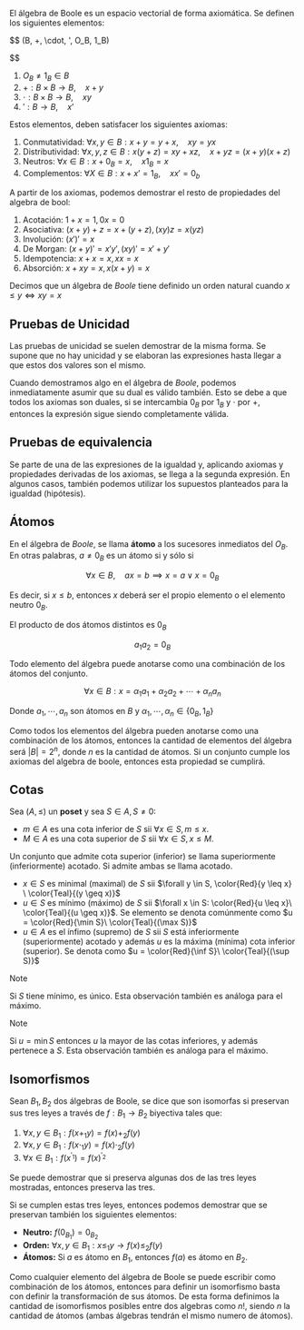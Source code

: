 El álgebra de Boole es un espacio vectorial de forma axiomática. Se definen los siguientes elementos:

$$
(B, +, \cdot, ', O_B, 1_B)

$$

1. $O_B \neq 1_B \in B$
2. $+: B\times B \to B,\quad x+y$
3. $\cdot: B\times B \to B,\quad xy$
4. $': B \to B,\quad x’$

Estos elementos, deben satisfacer los siguientes axiomas:

1. Conmutatividad: $\forall x,y \in B: x+y = y+x, \quad xy = yx$
2. Distributividad: $\forall x,y,z \in B: x(y+z) = xy+xz, \quad x+yz = (x+y)(x+z)$
3. Neutros: $\forall x \in B: x + 0_B = x, \quad x1_B = x$
4. Complementos: $\forall X \in B: x + x’ = 1_B, \quad xx' = 0_b$

A partir de los axiomas, podemos demostrar el resto de propiedades del algebra de bool:

1. Acotación: $1 + x = 1, 0x = 0$
2. Asociativa: $(x+y)+z = x + (y + z), (xy)z = x(yz)$
3. Involución: $(x')' = x$
4. De Morgan: $(x+y)' = x'y', (xy)' = x' + y'$
5. Idempotencia: $x+x = x, xx=x$
6. Absorción: $x + xy = x, x(x+y)=x$

Decimos que un álgebra de *Boole* tiene definido un orden natural cuando $x\leq y \iff xy = x$

## Pruebas de Unicidad

Las pruebas de unicidad se suelen demostrar de la misma forma. Se supone que no hay unicidad y se elaboran las expresiones hasta llegar a que estos dos valores son el mismo.

Cuando demostramos algo en el álgebra de *Boole*, podemos inmediatamente asumir que su dual es válido también. Esto se debe a que todos los axiomas son duales, si se intercambia $0_B$ por $1_B$ y $\cdot$ por $+$, entonces la expresión sigue siendo completamente válida.

## Pruebas de equivalencia

Se parte de una de las expresiones de la igualdad y, aplicando axiomas y propiedades derivadas de los axiomas, se llega a la segunda expresión. En algunos casos, también podemos utilizar los supuestos planteados para la igualdad (hipótesis).

## Átomos

En el álgebra de *Boole*, se llama **átomo** a los sucesores inmediatos del $O_B$. En otras palabras, $a \neq 0_B$ es un átomo si y sólo si

$$
\forall x \in B, \quad ax = b \implies x=a \lor x=0_B
$$

Es decir, si $x \leq b$, entonces $x$ deberá ser el propio elemento o el elemento neutro $0_B$.

El producto de dos átomos distintos es $0_B$

$$
a_1a_2 = 0_B
$$

Todo elemento del álgebra puede anotarse como una combinación de los átomos del conjunto.

$$
\forall x \in B: x = \alpha_1a_1 + \alpha_2a_2 + \cdots + \alpha_na_n
$$

Donde $a_1, \cdots, a_n$ son átomos en $B$ y $\alpha_1, \cdots, \alpha_n \in \{0_B, 1_B\}$

Como todos los elementos del álgebra pueden anotarse como una combinación de los átomos, entonces la cantidad de elementos del álgebra será $|B| = 2^n$, donde $n$ es la cantidad de átomos. Si un conjunto cumple los axiomas del algebra de boole, entonces esta propiedad se cumplirá.

## Cotas

Sea $(A, \leq)$ un **poset** y sea $S \in A, S \ne 0$:

- $m \in A$ es una cota inferior de $S$ sii $\forall x \in S, m \leq x$.
- $M \in A$ es una cota superior de $S$ sii $\forall x \in S, x \leq M$.

Un conjunto que admite cota superior (inferior) se llama superiormente (inferiormente) acotado. Si admite ambas se llama acotado.

- $x \in S$ es minimal (maximal) de $S$ sii $\forall y \in S, \color{Red}{y \leq x} \ \color{Teal}{(y \geq x)}$
- $u \in S$ es mínimo (máximo) de $S$ sii $\forall x \in S: \color{Red}{u \leq x}\ \color{Teal}{(u \geq x)}$. Se elemento se denota comúnmente como $u = \color{Red}{\min S}\ \color{Teal}{(\max S)}$
- $u \in A$ es el ínfimo (supremo) de $S$ sii $S$ está inferiormente (superiormente) acotado y además $u$ es la máxima (mínima) cota inferior (superior). Se denota como $u = \color{Red}{\inf S}\ \color{Teal}{(\sup S)}$

> [!note]
> Si $S$ tiene mínimo, es único. Esta observación también es análoga para el máximo.

> [!note]
> Si $u = \min S$ entonces $u$ la mayor de las cotas inferiores, y además pertenece a $S$. Esta observación también es análoga para el máximo.

## Isomorfismos

Sean $B_1, B_2$ dos álgebras de Boole, se dice que son isomorfas si preservan sus tres leyes a través de $f: B_1 \to B_2$ biyectiva tales que:

1. $\forall x,y \in B_1: f(x +_1 y) = f(x) +_2 f(y)$
2. $\forall x,y \in B_1: f(x \cdot_1 y) = f(x) \cdot_2 f(y)$
3. $\forall x \in B_1: f(x^{'_1}) = f(x)^{'_2}$

Se puede demostrar que si preserva algunas dos de las tres leyes mostradas, entonces preserva las tres.

Si se cumplen estas tres leyes, entonces podemos demostrar que se preservan también los siguientes elementos:

- **Neutro:** $f(0_{B_1}) = 0_{B_2}$
- **Orden:** $\forall x,y \in B_1: x\leq_1 y \to f(x) \leq_2 f(y)$
- **Átomos:** Si $a$ es átomo en $B_1$, entonces $f(a)$ es átomo en $B_2$.

Como cualquier elemento del álgebra de Boole se puede escribir como combinación de los átomos, entonces para definir un isomorfismo basta con definir la transformación de sus átomos. De esta forma definimos la cantidad de isomorfismos posibles entre dos algebras como $n!$, siendo $n$ la cantidad de átomos (ambas álgebras tendrán el mismo numero de átomos).
